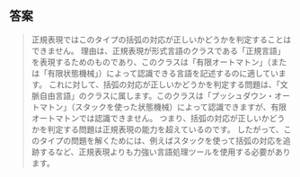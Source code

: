 ## 答案

> 正規表現ではこのタイプの括弧の対応が正しいかどうかを判定することはできません。
> 理由は、正規表現が形式言語のクラスである「正規言語」を表現するためのものであり、このクラスは「有限オートマトン」（または「有限状態機械」）によって認識できる言語を記述するのに適しています。
> これに対して、括弧の対応が正しいかどうかを判定する問題は、「文脈自由言語」のクラスに属します。このクラスは「プッシュダウン・オートマトン」（スタックを使った状態機械）によって認識できますが、有限オートマトンでは認識できません。
> つまり、括弧の対応が正しいかどうかを判定する問題は正規表現の能力を超えているのです。
> したがって、このタイプの問題を解くためには、例えばスタックを使って括弧の対応を追跡するなど、正規表現よりも力強い言語処理ツールを使用する必要があります。
